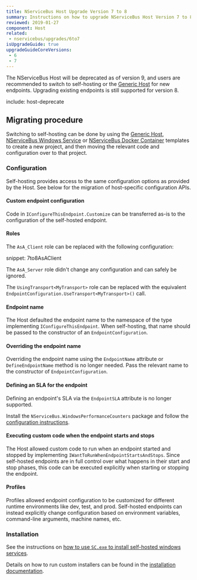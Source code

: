 ```yaml
---
title: NServiceBus Host Upgrade Version 7 to 8
summary: Instructions on how to upgrade NServiceBus Host Version 7 to 8.
reviewed: 2019-01-27
component: Host
related:
 - nservicebus/upgrades/6to7
isUpgradeGuide: true
upgradeGuideCoreVersions:
 - 6
 - 7
---
```


The NServiceBus Host will be deprecated as of version 9, and users are recommended to switch to self-hosting or the [Generic Host](/nservicebus/hosting/extensions-hosting.md) for new endpoints. Upgrading existing endpoints is still supported for version 8.

include: host-deprecate


## Migrating procedure

Switching to self-hosting can be done by using the [Generic Host](/nservicebus/hosting/extensions-hosting.md), [NServiceBus Windows Service](/nservicebus/dotnet-templates.md#nservicebus-windows-service) or [NServiceBus Docker Container](/nservicebus/dotnet-templates.md#nservicebus-docker-container) templates to create a new project, and then moving the relevant code and configuration over to that project.


### Configuration

Self-hosting provides access to the same configuration options as provided by the Host. See below for the migration of host-specific configuration APIs.


#### Custom endpoint configuration

Code in `IConfigureThisEndpoint.Customize` can be transferred as-is to the configuration of the self-hosted endpoint.


#### Roles

The `AsA_Client` role can be replaced with the following configuration:

snippet: 7to8AsAClient 

The `AsA_Server` role didn't change any configuration and can safely be ignored.

The `UsingTransport<MyTransport>` role can be replaced with the equivalent `EndpointConfiguration.UseTransport<MyTransport>()` call.


#### Endpoint name

The Host defaulted the endpoint name to the namespace of the type implementing `IConfigureThisEndpoint`. When self-hosting, that name should be passed to the constructor of an `EndpointConfiguration`.


#### Overriding the endpoint name

Overriding the endpoint name using the `EndpointName` attribute or `DefineEndpointName` method is no longer needed. Pass the relevant name to the constructor of `EndpointConfiguration`.


#### Defining an SLA for the endpoint

Defining an endpoint's SLA via the `EndpointSLA` attribute is no longer supported. 

Install the `NServiceBus.WindowsPerformanceCounters` package and follow the [configuration instructions](/monitoring/metrics/performance-counters.md).


#### Executing custom code when the endpoint starts and stops

The Host allowed custom code to run when an endpoint started and stopped by implementing `IWantToRunWhenEndpointStartsAndStops`. Since self-hosted endpoints are in full control over what happens in their start and stop phases, this code can be executed explicitly when starting or stopping the endpoint.


#### Profiles    

Profiles allowed endpoint configuration to be customized for different runtime environments like dev, test, and prod. Self-hosted endpoints can instead explicitly change configuration based on environment variables, command-line arguments, machine names, etc.


### Installation

See the instructions on [how to use `SC.exe` to install self-hosted windows services](/nservicebus/hosting/windows-service.md#installation).

Details on how to run custom installers can be found in the [installation documentation](/nservicebus/operations/installers.md).
